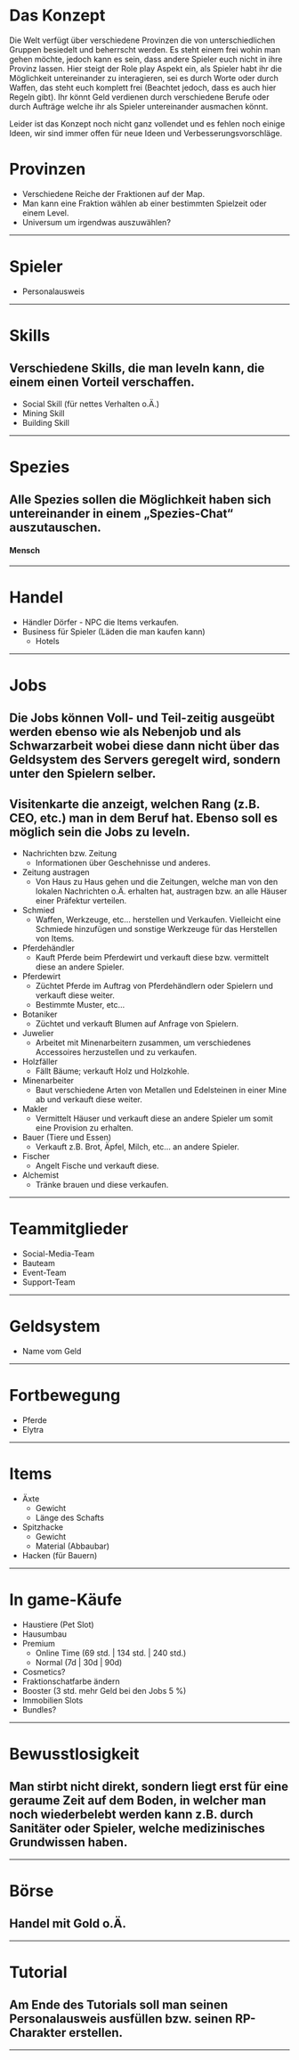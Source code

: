 # **Das Konzept**

Die Welt verfügt über verschiedene Provinzen die von unterschiedlichen Gruppen besiedelt und beherrscht werden. Es steht
einem frei wohin man gehen möchte, jedoch kann es sein, dass andere Spieler euch nicht in ihre Provinz lassen. Hier
steigt der Role play Aspekt ein, als Spieler habt ihr die Möglichkeit untereinander zu interagieren, sei es durch
Worte oder durch Waffen, das steht euch komplett frei (Beachtet jedoch, dass es auch hier Regeln gibt). Ihr könnt Geld
verdienen durch verschiedene Berufe oder durch Aufträge welche ihr als Spieler untereinander ausmachen könnt.

Leider ist das Konzept noch nicht ganz vollendet und es fehlen noch einige Ideen, wir sind immer offen für neue Ideen
und Verbesserungsvorschläge.

# Provinzen

* Verschiedene Reiche der Fraktionen auf der Map.
* Man kann eine Fraktion wählen ab einer bestimmten Spielzeit oder einem Level.
* Universum um irgendwas auszuwählen?

______________________

# Spieler

* Personalausweis

______________________

# Skills

## Verschiedene Skills, die man leveln kann, die einem einen Vorteil verschaffen.

* Social Skill (für nettes Verhalten o.Ä.)
* Mining Skill
* Building Skill

______________________

# Spezies

## Alle Spezies sollen die Möglichkeit haben sich untereinander in einem „Spezies-Chat“ auszutauschen.

#### Mensch

______________________

# Handel

* Händler Dörfer - NPC die Items verkaufen.
* Business für Spieler (Läden die man kaufen kann)
    * Hotels

______________________

# Jobs

## Die Jobs können Voll- und Teil-zeitig ausgeübt werden ebenso wie als Nebenjob und als Schwarzarbeit wobei diese dann nicht über das Geldsystem des Servers geregelt wird, sondern unter den Spielern selber.

## Visitenkarte die anzeigt, welchen Rang (z.B. CEO, etc.) man in dem Beruf hat. Ebenso soll es möglich sein die Jobs zu leveln.

* Nachrichten bzw. Zeitung
    * Informationen über Geschehnisse und anderes.
* Zeitung austragen
    * Von Haus zu Haus gehen und die Zeitungen, welche man von den lokalen Nachrichten o.Ä. erhalten hat, austragen bzw.
      an alle Häuser einer Präfektur verteilen.
* Schmied
    * Waffen, Werkzeuge, etc… herstellen und Verkaufen. Vielleicht eine Schmiede hinzufügen und sonstige Werkzeuge für
      das Herstellen von Items.
* Pferdehändler
    * Kauft Pferde beim Pferdewirt und verkauft diese bzw. vermittelt diese an andere Spieler.
* Pferdewirt
    * Züchtet Pferde im Auftrag von Pferdehändlern oder Spielern und verkauft diese weiter.
    * Bestimmte Muster, etc…
* Botaniker
    * Züchtet und verkauft Blumen auf Anfrage von Spielern.
* Juwelier
    * Arbeitet mit Minenarbeitern zusammen, um verschiedenes Accessoires herzustellen und zu verkaufen.
* Holzfäller
    * Fällt Bäume; verkauft Holz und Holzkohle.
* Minenarbeiter
    * Baut verschiedene Arten von Metallen und Edelsteinen in einer Mine ab und verkauft diese weiter.
* Makler
    * Vermittelt Häuser und verkauft diese an andere Spieler um somit eine Provision zu erhalten.
* Bauer (Tiere und Essen)
    * Verkauft z.B. Brot, Äpfel, Milch, etc… an andere Spieler.
* Fischer
    * Angelt Fische und verkauft diese.
* Alchemist
    * Tränke brauen und diese verkaufen.

______________________

# Teammitglieder

* Social-Media-Team
* Bauteam
* Event-Team
* Support-Team

______________________

# Geldsystem

* Name vom Geld

______________________

# Fortbewegung

* Pferde
* Elytra

______________________

# Items

* Äxte
    * Gewicht
    * Länge des Schafts
* Spitzhacke
    * Gewicht
    * Material (Abbaubar)
* Hacken (für Bauern)

______________________

# In game-Käufe

* Haustiere (Pet Slot)
* Hausumbau
* Premium
    * Online Time (69 std. | 134 std. | 240 std.)
    * Normal (7d | 30d | 90d)
* Cosmetics?
* Fraktionschatfarbe ändern
* Booster (3 std. mehr Geld bei den Jobs 5 %)
* Immobilien Slots
* Bundles?

______________________

# Bewusstlosigkeit

## Man stirbt nicht direkt, sondern liegt erst für eine geraume Zeit auf dem Boden, in welcher man noch wiederbelebt werden kann z.B. durch Sanitäter oder Spieler, welche medizinisches Grundwissen haben.

______________________

# Börse

## Handel mit Gold o.Ä.

______________________

# Tutorial

## Am Ende des Tutorials soll man seinen Personalausweis ausfüllen bzw. seinen RP-Charakter erstellen.

______________________